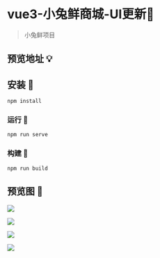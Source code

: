 # vue3-小兔鲜商城-UI更新🥳

> 小兔鲜项目
>

## 预览地址 💡



## 安装 🚗

```
npm install
```

### 运行 🚕
```
npm run serve
```

### 构建 🚌
```
npm run build
```

## 预览图 🎎

![](https://p.ipic.vip/7s5278.png)

![](https://p.ipic.vip/nqgvwt.png)

![](https://p.ipic.vip/28mouu.png)

![](https://p.ipic.vip/hs6d4w.png)
